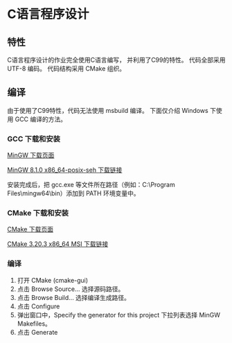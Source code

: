 # C语言程序设计

## 特性

C语言程序设计的作业完全使用C语言编写，
并利用了C99的特性。
代码全部采用 UTF-8 编码。
代码结构采用 CMake 组织。


## 编译

由于使用了C99特性，代码无法使用 msbuild 编译。
下面仅介绍 Windows 下使用 GCC 编译的方法。


### GCC 下载和安装

[MinGW 下载页面](https://sourceforge.net/projects/mingw-w64/files/mingw-w64/mingw-w64-release/)

[MinGW 8.1.0 x86_64-posix-seh 下载链接](https://sourceforge.net/projects/mingw-w64/files/Toolchains%20targetting%20Win64/Personal%20Builds/mingw-builds/8.1.0/threads-posix/seh/x86_64-8.1.0-release-posix-seh-rt_v6-rev0.7z/download)

安装完成后，把 gcc.exe 等文件所在路径（例如：C:\Program Files\mingw64\bin）添加到 PATH 环境变量中。


### CMake 下载和安装
[CMake 下载页面](https://cmake.org/download/)

[CMake 3.20.3 x86_64 MSI 下载链接](https://github.com/Kitware/CMake/releases/download/v3.20.3/cmake-3.20.3-windows-x86_64.msi)


### 编译
1. 打开 CMake (cmake-gui)
2. 点击 Browse Source... 选择源码路径。
3. 点击 Browse Build... 选择编译生成路径。
4. 点击 Configure
5. 弹出窗口中，Specify the generator for this project 下拉列表选择 MinGW Makefiles。
6. 点击 Generate
